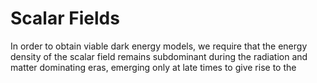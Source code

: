 # Scalar Fields

In order to obtain viable dark energy models, we require
that the energy density of the scalar field remains
subdominant during the radiation and matter dominating
eras, emerging only at late times to give rise to the

